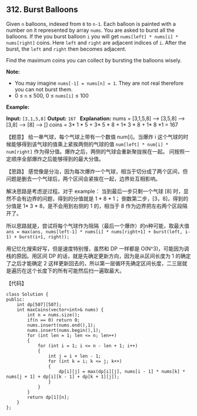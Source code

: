 ## 312. Burst Balloons

Given `n` balloons, indexed from `0` to `n-1`. Each balloon is painted with a number on it represented by array `nums`. You are asked to burst all the balloons. If the you burst balloon `i` you will get `nums[left] * nums[i] * nums[right]` coins. Here `left` and `right` are adjacent indices of `i`. After the burst, the `left` and `right` then becomes adjacent.

Find the maximum coins you can collect by bursting the balloons wisely.

**Note:**

*   You may imagine `nums[-1] = nums[n] = 1`. They are not real therefore you can not burst them.
*   0 ≤ `n` ≤ 500, 0 ≤ `nums[i]` ≤ 100

**Example:**

**Input:** `[3,1,5,8]`
**Output:** `167 `
**Explanation:** nums = [3,1,5,8] --> [3,5,8] -->   [3,8]   -->  [8]  --> []
             coins =  3* 1 * 5      +  3* 5 * 8    +  1* 3 * 8      + 1* 8 *1   = 167

【题意】
给一串气球，每个气球上带有一个数值 num[i]。当爆炸 i 这个气球的时候能够得到该气球的值乘上紧挨两侧的气球的值 `num[left] * num[i] * num[right]` 作为得分值。爆炸之后，两侧的气球会重新聚拢挨在一起。
问按照一定顺序全部爆炸之后能够得到的最大分值。

【思路】
感觉像是分治，因为每次爆炸一个气球，相当于切分成了两个区间，但问题是删去一个气球后，两个区间会紧挨在一起，边界处互相影响。

解决思路是考虑逆过程。对于 example：
当到最后一步只剩一个气球 [8] 时，显然不会有边界的问题，得到的分值就是 1 * 8 * 1；
倒数第二步，[3，8]，得到的分值是 1* 3 * 8，是不会用到右侧的 1 的，相当于 8 作为边界把左右两个区段隔开了。

所以思路就是，尝试将每个气球作为阻隔（最后一个爆炸）的n种可能，取最大值`ans = max(ans, nums[left-1] * nums[i] * nums[right+1] + burst(left, i-1) + burst(i+1, right));`

用记忆化搜索好写，但是速度特别慢，虽然和 DP 一样都是 O(N^3)，可能因为调栈的原因。用区间 DP 的话，就是先确定更新方向，因为是从区间长度为 1 的确定了之后才能确定 2 这样更新回去的，所以第一层循环先确定区间长度，二三层就是遍历在这个长度下的所有可能然后扫一遍取最大。

【代码】
```
class Solution {
public:
    int dp[507][507];
    int maxCoins(vector<int>& nums) {
        int n = nums.size();
        if(n == 0) return 0;
        nums.insert(nums.end(),1);
        nums.insert(nums.begin(),1);
        for (int len = 1; len <= n; len++)
        {
            for (int i = 1; i <= n - len + 1; i++)
            {
                int j = i + len - 1;
                for (int k = i; k <= j; k++)
                {
                    dp[i][j] = max(dp[i][j], nums[i - 1] * nums[k] * nums[j + 1] + dp[i][k - 1] + dp[k + 1][j]);
                }
            }
        }
        return dp[1][n];
    }
};
```
